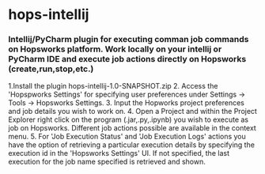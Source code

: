 # hops-intellij

### Intellij/PyCharm plugin for executing comman job commands on Hopsworks platform. Work locally on your intellij or PyCharm IDE and execute job actions directly on Hopsworks (create,run,stop,etc.)

1.Install the plugin hops-intellij-1.0-SNAPSHOT.zip 
2. Access the 'Hopspworks Settings' for specifying user preferences under Settings -> Tools -> Hopsworks Settings. 
3. Input the Hopworks project preferences and job details you wish to work on. 
4. Open a Project and within the Project Explorer right click on the program (.jar,.py,.ipynb) you wish to execute as job on Hopsworks. Different job actions possible are available in the context menu. 
5. For 'Job Execution Status' and 'Job Execution Logs' actions you have the option of retrieving a particular execution details by specifying the execution id in the 'Hopsworks Settings' UI. If not specified, the last execution for the job name specified is retrieved and shown. 



